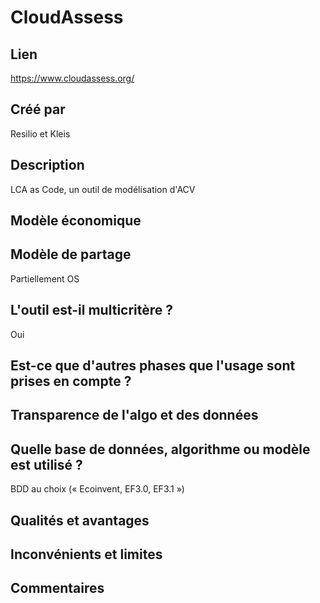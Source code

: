 # CloudAssess

## Lien

https://www.cloudassess.org/

## Créé par

Resilio et Kleis

## Description

LCA as Code, un outil de modélisation d'ACV 

## Modèle économique



## Modèle de partage

Partiellement OS

## L'outil est-il multicritère ?

Oui

## Est-ce que d'autres phases que l'usage sont prises en compte ?

## Transparence de l'algo et des données


## Quelle base de données, algorithme ou modèle est utilisé ?

BDD au choix (« Ecoinvent, EF3.0, EF3.1 »)

## Qualités et avantages



## Inconvénients et limites



## Commentaires



